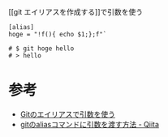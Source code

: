 [[git エイリアスを作成する]]で引数を使う
```.gitconfig
[alias]
hoge = "!f(){ echo $1;};f"` 

# $ git hoge hello
# > hello
```

# 参考
- [Gitのエイリアスで引数を使う](https://rcmdnk.com/blog/2013/12/20/computer-git/)
- [gitのaliasコマンドに引数を渡す方法 - Qiita](https://qiita.com/yatemmma/items/22aa62e232776f4f330b)